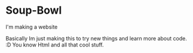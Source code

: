 # Soup-Bowl
I'm making a website

Basically Im just making this to try new things and learn more about code. :D
You know Html and all that cool stuff.
